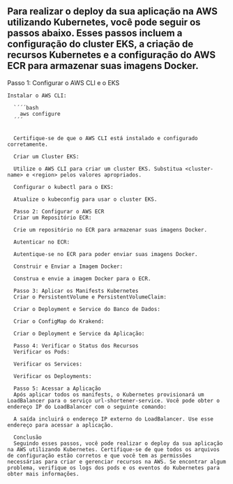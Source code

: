 ## Para realizar o deploy da sua aplicação na AWS utilizando Kubernetes, você pode seguir os passos abaixo. Esses passos incluem a configuração do cluster EKS, a criação de recursos Kubernetes e a configuração do AWS ECR para armazenar suas imagens Docker.
      
        
     
 Passo 1: Configurar o AWS CLI e o EKS
      
    Instalar o AWS CLI:

      `´´´bash
        aws configure
      ´´´


      Certifique-se de que o AWS CLI está instalado e configurado corretamente.
      
      Criar um Cluster EKS:
      
      Utilize o AWS CLI para criar um cluster EKS. Substitua <cluster-name> e <region> pelos valores apropriados.
      
      Configurar o kubectl para o EKS:
      
      Atualize o kubeconfig para usar o cluster EKS.
      
      Passo 2: Configurar o AWS ECR
      Criar um Repositório ECR:
      
      Crie um repositório no ECR para armazenar suas imagens Docker.
      
      Autenticar no ECR:
      
      Autentique-se no ECR para poder enviar suas imagens Docker.
      
      Construir e Enviar a Imagem Docker:
      
      Construa e envie a imagem Docker para o ECR.
      
      Passo 3: Aplicar os Manifests Kubernetes
      Criar o PersistentVolume e PersistentVolumeClaim:
      
      Criar o Deployment e Service do Banco de Dados:
      
      Criar o ConfigMap do Krakend:
      
      Criar o Deployment e Service da Aplicação:
      
      Passo 4: Verificar o Status dos Recursos
      Verificar os Pods:
      
      Verificar os Services:
      
      Verificar os Deployments:
      
      Passo 5: Acessar a Aplicação
      Após aplicar todos os manifests, o Kubernetes provisionará um LoadBalancer para o serviço url-shortener-service. Você pode obter o endereço IP do LoadBalancer com o seguinte comando:
      
      A saída incluirá o endereço IP externo do LoadBalancer. Use esse endereço para acessar a aplicação.
      
      Conclusão
      Seguindo esses passos, você pode realizar o deploy da sua aplicação na AWS utilizando Kubernetes. Certifique-se de que todos os arquivos de configuração estão corretos e que você tem as permissões necessárias para criar e gerenciar recursos na AWS. Se encontrar algum problema, verifique os logs dos pods e os eventos do Kubernetes para obter mais informações.
